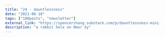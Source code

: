 ```yaml
---
title: "24 - dauntlessness"
date: "2021-06-18"
tags: ["100posts", "newsletter"]
external_link: "https://spencerchang.substack.com/p/dauntlessness-mini-24100"
description: "a rabbit hole on Omar Sy"
---
```

